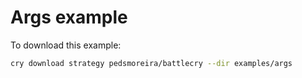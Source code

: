 # Args example

To download this example:

```bash
cry download strategy pedsmoreira/battlecry --dir examples/args
```
